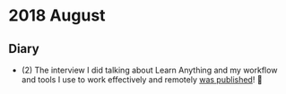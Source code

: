 # 2018 August
## Diary
- (2) The interview I did talking about Learn Anything and my workflow and tools I use to work effectively and remotely [was published](https://remotehabits.com/interview/interview-with-nikita-an-entrepreneur-building-a-website-to-learn-anything/)! 🎊